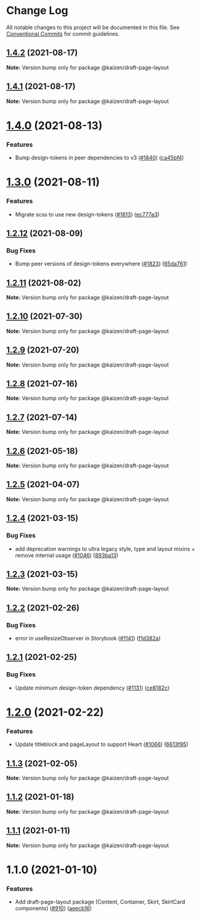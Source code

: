 # Change Log

All notable changes to this project will be documented in this file.
See [Conventional Commits](https://conventionalcommits.org) for commit guidelines.

## [1.4.2](https://github.com/cultureamp/kaizen-design-system/compare/@kaizen/draft-page-layout@1.4.1...@kaizen/draft-page-layout@1.4.2) (2021-08-17)

**Note:** Version bump only for package @kaizen/draft-page-layout





## [1.4.1](https://github.com/cultureamp/kaizen-design-system/compare/@kaizen/draft-page-layout@1.4.0...@kaizen/draft-page-layout@1.4.1) (2021-08-17)

**Note:** Version bump only for package @kaizen/draft-page-layout





# [1.4.0](https://github.com/cultureamp/kaizen-design-system/compare/@kaizen/draft-page-layout@1.3.0...@kaizen/draft-page-layout@1.4.0) (2021-08-13)


### Features

* Bump design-tokens in peer dependencies to v3 ([#1840](https://github.com/cultureamp/kaizen-design-system/issues/1840)) ([ca45bf4](https://github.com/cultureamp/kaizen-design-system/commit/ca45bf4707b5fbf907163653549e17682c46f636))





# [1.3.0](https://github.com/cultureamp/kaizen-design-system/compare/@kaizen/draft-page-layout@1.2.12...@kaizen/draft-page-layout@1.3.0) (2021-08-11)


### Features

* Migrate scss to use new design-tokens ([#1813](https://github.com/cultureamp/kaizen-design-system/issues/1813)) ([ec777a3](https://github.com/cultureamp/kaizen-design-system/commit/ec777a306cec1988894a9518b43f5247d500aa7d))





## [1.2.12](https://github.com/cultureamp/kaizen-design-system/compare/@kaizen/draft-page-layout@1.2.11...@kaizen/draft-page-layout@1.2.12) (2021-08-09)


### Bug Fixes

* Bump peer versions of design-tokens everywhere ([#1823](https://github.com/cultureamp/kaizen-design-system/issues/1823)) ([65da761](https://github.com/cultureamp/kaizen-design-system/commit/65da761807b4d907a342b9bb4ed2bbbe40a06048))





## [1.2.11](https://github.com/cultureamp/kaizen-design-system/compare/@kaizen/draft-page-layout@1.2.10...@kaizen/draft-page-layout@1.2.11) (2021-08-02)

**Note:** Version bump only for package @kaizen/draft-page-layout





## [1.2.10](https://github.com/cultureamp/kaizen-design-system/compare/@kaizen/draft-page-layout@1.2.9...@kaizen/draft-page-layout@1.2.10) (2021-07-30)

**Note:** Version bump only for package @kaizen/draft-page-layout





## [1.2.9](https://github.com/cultureamp/kaizen-design-system/compare/@kaizen/draft-page-layout@1.2.8...@kaizen/draft-page-layout@1.2.9) (2021-07-20)

**Note:** Version bump only for package @kaizen/draft-page-layout





## [1.2.8](https://github.com/cultureamp/kaizen-design-system/compare/@kaizen/draft-page-layout@1.2.7...@kaizen/draft-page-layout@1.2.8) (2021-07-16)

**Note:** Version bump only for package @kaizen/draft-page-layout





## [1.2.7](https://github.com/cultureamp/kaizen-design-system/compare/@kaizen/draft-page-layout@1.2.6...@kaizen/draft-page-layout@1.2.7) (2021-07-14)

**Note:** Version bump only for package @kaizen/draft-page-layout





## [1.2.6](https://github.com/cultureamp/kaizen-design-system/compare/@kaizen/draft-page-layout@1.2.5...@kaizen/draft-page-layout@1.2.6) (2021-05-18)

**Note:** Version bump only for package @kaizen/draft-page-layout





## [1.2.5](https://github.com/cultureamp/kaizen-design-system/compare/@kaizen/draft-page-layout@1.2.4...@kaizen/draft-page-layout@1.2.5) (2021-04-07)

**Note:** Version bump only for package @kaizen/draft-page-layout





## [1.2.4](https://github.com/cultureamp/kaizen-design-system/compare/@kaizen/draft-page-layout@1.2.3...@kaizen/draft-page-layout@1.2.4) (2021-03-15)


### Bug Fixes

* add deprecation warnings to ultra legacy style, type and layout mixins + remove internal usage ([#1046](https://github.com/cultureamp/kaizen-design-system/issues/1046)) ([893ba13](https://github.com/cultureamp/kaizen-design-system/commit/893ba134d49468dc1cda3ffd847a056cf4886071))





## [1.2.3](https://github.com/cultureamp/kaizen-design-system/compare/@kaizen/draft-page-layout@1.2.2...@kaizen/draft-page-layout@1.2.3) (2021-03-15)

**Note:** Version bump only for package @kaizen/draft-page-layout





## [1.2.2](https://github.com/cultureamp/kaizen-design-system/compare/@kaizen/draft-page-layout@1.2.1...@kaizen/draft-page-layout@1.2.2) (2021-02-26)


### Bug Fixes

* error in useResizeObserver in Storybook ([#1141](https://github.com/cultureamp/kaizen-design-system/issues/1141)) ([f1d382a](https://github.com/cultureamp/kaizen-design-system/commit/f1d382af81d12d0b605c35e85f9fd8d368766062))





## [1.2.1](https://github.com/cultureamp/kaizen-design-system/compare/@kaizen/draft-page-layout@1.2.0...@kaizen/draft-page-layout@1.2.1) (2021-02-25)


### Bug Fixes

* Update minimum design-token dependency ([#1131](https://github.com/cultureamp/kaizen-design-system/issues/1131)) ([ce8182c](https://github.com/cultureamp/kaizen-design-system/commit/ce8182c054c9e8bc96bfdba8457bcd169d449204))





# [1.2.0](https://github.com/cultureamp/kaizen-design-system/compare/@kaizen/draft-page-layout@1.1.3...@kaizen/draft-page-layout@1.2.0) (2021-02-22)


### Features

* Update titleblock and pageLayout to support Heart ([#1066](https://github.com/cultureamp/kaizen-design-system/issues/1066)) ([6613f95](https://github.com/cultureamp/kaizen-design-system/commit/6613f956944682d360c45c693309a2b98f4f737a))





## [1.1.3](https://github.com/cultureamp/kaizen-design-system/compare/@kaizen/draft-page-layout@1.1.2...@kaizen/draft-page-layout@1.1.3) (2021-02-05)

**Note:** Version bump only for package @kaizen/draft-page-layout





## [1.1.2](https://github.com/cultureamp/kaizen-design-system/compare/@kaizen/draft-page-layout@1.1.1...@kaizen/draft-page-layout@1.1.2) (2021-01-18)

**Note:** Version bump only for package @kaizen/draft-page-layout





## [1.1.1](https://github.com/cultureamp/kaizen-design-system/compare/@kaizen/draft-page-layout@1.1.0...@kaizen/draft-page-layout@1.1.1) (2021-01-11)

**Note:** Version bump only for package @kaizen/draft-page-layout





# 1.1.0 (2021-01-10)


### Features

* Add draft-page-layout package (Content, Container, Skirt, SkirtCard components) ([#910](https://github.com/cultureamp/kaizen-design-system/issues/910)) ([aeecb16](https://github.com/cultureamp/kaizen-design-system/commit/aeecb1627b919a916c846a6d14876a185a1b448f))
